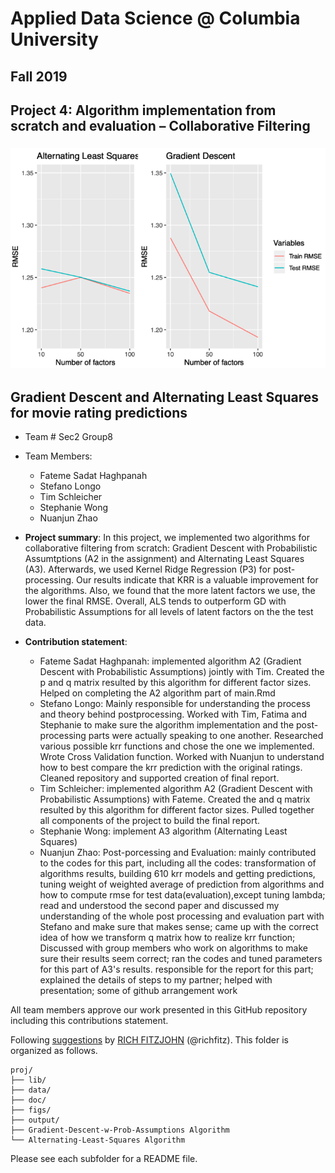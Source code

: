 # Applied Data Science @ Columbia University
## Fall 2019
## Project 4: Algorithm implementation from scratch and evaluation – Collaborative Filtering

### ![](figs/Final-result.png)

## Gradient Descent and Alternating Least Squares for movie rating predictions

+ Team # Sec2 Group8
+ Team Members:
	+ Fateme Sadat Haghpanah
	+ Stefano Longo
	+ Tim Schleicher
	+ Stephanie Wong
	+ Nuanjun Zhao

+ **Project summary**: In this project, we implemented two algorithms for collaborative filtering from scratch: Gradient Descent with Probabilistic Assumtptions (A2 in the assignment) and Alternating Least Squares (A3). Afterwards, we used Kernel Ridge Regression (P3) for post-processing. Our results indicate that KRR is a valuable improvement for the algorithms. Also, we found that the more latent factors we use, the lower the final RMSE. Overall, ALS tends to outperform GD with Probabilistic Assumptions for all levels of latent factors on the the test data.

+ **Contribution statement**:
	+ Fateme Sadat Haghpanah: implemented algorithm A2 (Gradient Descent with Probabilistic Assumptions) jointly with Tim. Created the p and q matrix resulted by this algorithm for different factor sizes. Helped on completing the A2 algorithm part of main.Rmd
	+ Stefano Longo: Mainly responsible for understanding the process and theory behind postprocessing. Worked with Tim, Fatima and Stephanie to make sure the algorithm implementation and the post-processing parts were actually speaking to one another. Researched various possible krr functions and chose the one we implemented. Wrote Cross Validation function. Worked with Nuanjun to understand how to best compare the krr prediction with the original ratings. Cleaned repository and supported creation of final report.
	+ Tim Schleicher: implemented algorithm A2 (Gradient Descent with Probabilistic Assumptions) with Fateme. Created the and q matrix resulted by this algorithm for different factor sizes. Pulled together all components of the project to build the final report.
	+ Stephanie Wong: implement A3 algorithm (Alternating Least Squares)
	+ Nuanjun Zhao: Post-porcessing and Evaluation: mainly contributed to the codes for this part, including all the codes: transformation of algorithms results, building 610 krr models and getting predictions, tuning weight of weighted average of prediction from algorithms and how to compute rmse for test data(evaluation),except tuning lambda; read and understood the second paper and discussed my understanding of the whole post processing and evaluation part with Stefano and make sure that makes sense; came up with the correct idea of how we transform q matrix how to realize krr function; Discussed with group members who work on algorithms to make sure their results seem correct; ran the codes and tuned parameters for this part of A3's results. responsible for the report for this part; explained the details of steps to my partner; helped with presentation; some of github arrangement work

All team members approve our work presented in this GitHub repository including this contributions statement.

Following [suggestions](http://nicercode.github.io/blog/2013-04-05-projects/) by [RICH FITZJOHN](http://nicercode.github.io/about/#Team) (@richfitz). This folder is organized as follows.

```
proj/
├── lib/
├── data/
├── doc/
├── figs/
├── output/
├── Gradient-Descent-w-Prob-Assumptions Algorithm
└── Alternating-Least-Squares Algorithm
```

Please see each subfolder for a README file.
